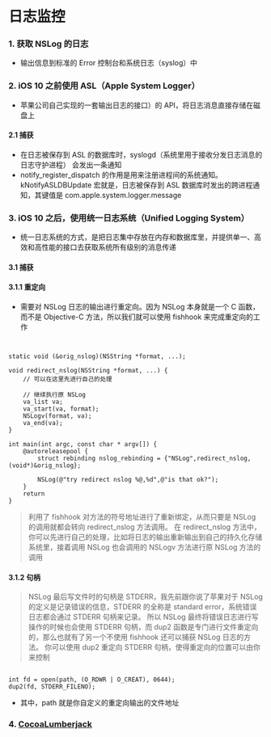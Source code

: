 # 日志监控


### 1. 获取 NSLog 的日志

* 输出信息到标准的 Error 控制台和系统日志（syslog）中

### 2. iOS 10 之前使用 ASL（Apple System Logger）

* 苹果公司自己实现的一套输出日志的接口）的 API，将日志消息直接存储在磁盘上

#### 2.1 捕获

* 在日志被保存到 ASL 的数据库时，syslogd（系统里用于接收分发日志消息的日志守护进程） 会发出一条通知
* notify_register_dispatch 的作用是用来注册进程间的系统通知。kNotifyASLDBUpdate 宏就是，日志被保存到 ASL 数据库时发出的跨进程通知，其键值是 com.apple.system.logger.message

### 3. iOS 10 之后，使用统一日志系统（Unified Logging System）

* 统一日志系统的方式，是把日志集中存放在内存和数据库里，并提供单一、高效和高性能的接口去获取系统所有级别的消息传递

#### 3.1 捕获

#### 3.1.1 重定向

* 需要对 NSLog 日志的输出进行重定向。因为 NSLog 本身就是一个 C 函数，而不是 Objective-C 方法，所以我们就可以使用 fishhook 来完成重定向的工作

```


static void (&orig_nslog)(NSString *format, ...);

void redirect_nslog(NSString *format, ...) {
    // 可以在这里先进行自己的处理
    
    // 继续执行原 NSLog
    va_list va;
    va_start(va, format);
    NSLogv(format, va);
    va_end(va);
}

int main(int argc, const char * argv[]) {
    @autoreleasepool {
        struct rebinding nslog_rebinding = {"NSLog",redirect_nslog,(void*)&orig_nslog};

        NSLog(@"try redirect nslog %@,%d",@"is that ok?");
    }
    return
}

```

> 利用了 fishhook 对方法的符号地址进行了重新绑定，从而只要是 NSLog 的调用就都会转向 redirect_nslog 方法调用。
> 在 redirect_nslog 方法中，你可以先进行自己的处理，比如将日志的输出重新输出到自己的持久化存储系统里，接着调用 NSLog 也会调用的 NSLogv 方法进行原 NSLog 方法的调用

#### 3.1.2 句柄

> NSLog 最后写文件时的句柄是 STDERR，我先前跟你说了苹果对于 NSLog 的定义是记录错误的信息，STDERR 的全称是 standard error，系统错误日志都会通过 STDERR 句柄来记录。
> 所以 NSLog 最终将错误日志进行写操作的时候也会使用 STDERR 句柄，而 dup2 函数是专门进行文件重定向的，那么也就有了另一个不使用 fishhook 还可以捕获 NSLog 日志的方法。
> 你可以使用 dup2 重定向 STDERR 句柄，使得重定向的位置可以由你来控制

```

int fd = open(path, (O_RDWR | O_CREAT), 0644);
dup2(fd, STDERR_FILENO);

```
* 其中，path 就是你自定义的重定向输出的文件地址


### 4. [CocoaLumberjack](https://github.com/CocoaLumberjack/CocoaLumberjack)



